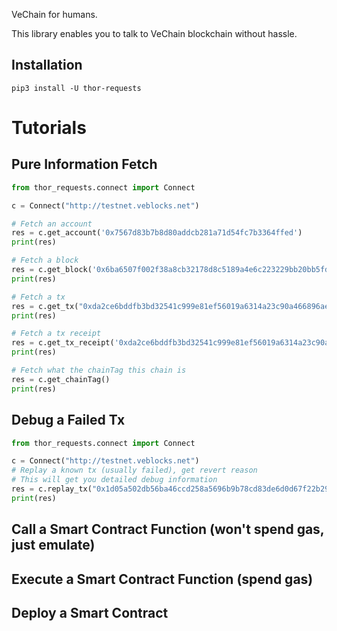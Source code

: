 VeChain for humans.

This library enables you to talk to VeChain blockchain without hassle.

## Installation

```
pip3 install -U thor-requests
```

# Tutorials

## Pure Information Fetch
```python
from thor_requests.connect import Connect

c = Connect("http://testnet.veblocks.net")

# Fetch an account
res = c.get_account('0x7567d83b7b8d80addcb281a71d54fc7b3364ffed')
print(res)

# Fetch a block
res = c.get_block('0x6ba6507f002f38a8cb32178d8c5189a4e6c223229bb20bb5fd78e3fb526737ba')
print(res)

# Fetch a tx
res = c.get_tx("0xda2ce6bddfb3bd32541c999e81ef56019a6314a23c90a466896aeefca33aebc1")
print(res)

# Fetch a tx receipt
res = c.get_tx_receipt('0xda2ce6bddfb3bd32541c999e81ef56019a6314a23c90a466896aeefca33aebc1')
print(res)

# Fetch what the chainTag this chain is
res = c.get_chainTag()
print(res)
```
## Debug a Failed Tx
```python
from thor_requests.connect import Connect

c = Connect("http://testnet.veblocks.net")
# Replay a known tx (usually failed), get revert reason
# This will get you detailed debug information
res = c.replay_tx("0x1d05a502db56ba46ccd258a5696b9b78cd83de6d0d67f22b297f37e710a72bb5")
print(res)
```

## Call a Smart Contract Function (won't spend gas, just emulate)

## Execute a Smart Contract Function (spend gas)

## Deploy a Smart Contract
